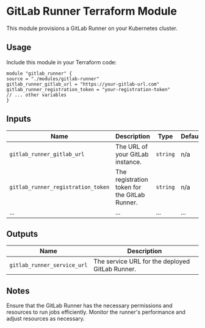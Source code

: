 # GitLab Runner Terraform Module

This module provisions a GitLab Runner on your Kubernetes cluster.

## Usage

Include this module in your Terraform code:

```hcl
module "gitlab_runner" {
source = "./modules/gitlab-runner"
gitlab_runner_gitlab_url = "https://your-gitlab-url.com"
gitlab_runner_registration_token = "your-registration-token"
// ... other variables
}
```

## Inputs

| Name                               | Description                                   | Type     | Default | Required |
| ---------------------------------- | --------------------------------------------- | -------- | ------- | :------: |
| `gitlab_runner_gitlab_url`         | The URL of your GitLab instance.              | `string` | n/a     |   yes    |
| `gitlab_runner_registration_token` | The registration token for the GitLab Runner. | `string` | n/a     |   yes    |
| ...                                | ...                                           | ...      | ...     |   ...    |

## Outputs

| Name                        | Description                                     |
| --------------------------- | ----------------------------------------------- |
| `gitlab_runner_service_url` | The service URL for the deployed GitLab Runner. |

## Notes

Ensure that the GitLab Runner has the necessary permissions and resources to run jobs efficiently. Monitor the runner's performance and adjust resources as necessary.
